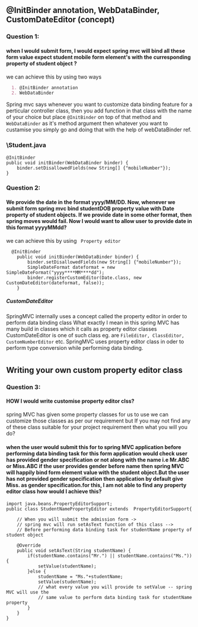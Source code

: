 ## @InitBinder annotation, WebDataBinder, CustomDateEditor (concept) 

### Question 1: 
#### when I would submit form, I would expect spring mvc will bind all these form value expect student mobile form element's with the curresponding property of student object ?

we can achieve this by using two ways
```markdown
  1. @InitBinder annotation
  2. WebDataBinder
 ```

Spring mvc says whenever you want to customize data binding feature for a perticular controller class, then you add function in that class with the name of your choice but place  `@InitBinder` on top of that method and `WebDataBinder`  as it's method argument then whatever you want to custamise you simply go and doing that with the help of webDataBinder ref.

### \Student.java
```
@InitBinder
public void initBinder(WebDataBinder binder) {
	binder.setDisallowedFields(new String[] {"mobileNumber"});
}
```

### Question 2: 
#### We provide the date in the format yyyy/MM/DD. Now, whenever we submit form spring mvc bind studentDOB property value with Date property of student objects. If we provide date in some other format, then spring moves would fail. Now I would want to allow user to provide date in this format yyyy****MM****dd?

we can achieve this by using ` Property editor`
```
  @InitBinder
	public void initBinder(WebDataBinder binder) {
		binder.setDisallowedFields(new String[] {"mobileNumber"});
		SimpleDateFormat dateformat = new SimpleDateFormat("yyyy****MM****dd");
		binder.registerCustomEditor(Date.class, new CustomDateEditor(dateformat, false));
	}
 ```
 
##### CustomDateEditor
SpringMVC internally uses a concept called the property editor in order to perform data binding class What exactly I mean in this spring MVC has many build in classes which it calls as property editor classes CustomDateEditor is one of such class eg. are `FileEditor, ClassEditor, CustomNumberEditor` etc. SpringMVC uses property editor class in oder to perform type conversion while performing data binding.

# 
## Writing your own custom property editor class

### Question 3: 

#### HOW I would write customise property editor clss?

spring MVC has given some property classes for us to use we can customize those classes as per our requirement but If you may not find any of these class suitable for your project requirement then what you will you do?

#### when the user would submit this for to spring MVC application before performing data binding task for this form application would check user has provided gender specification or not along with the name i.e Mr.ABC or Miss.ABC if the user provides gender before name then spring MVC will happily bind form element value with the student object.But the user has not provided gender specification then application by default give Miss. as gender specification.for this, I am not able to find any property editor class how would I achieve this?

```
import java.beans.PropertyEditorSupport;
public class StudentNamePropertyEditor extends  PropertyEditorSupport{

	// When you will submit the admission form ->
	// spring mvc will run setAsText function of this class -->
	// Before performing data binding task for studentName property of student object
	
	@Override
	public void setAsText(String studentName) {
		if(studentName.contains("Mr.") || studentName.contains("Ms.")) {
			setValue(studentName);
		}else {
			studentName = "Ms."+studentName;
			setValue(studentName); 
			// what every value you will provide to setValue -- spring MVC will use the
			// same value to perform data binding task for studentName property
		}
	}
}
```


